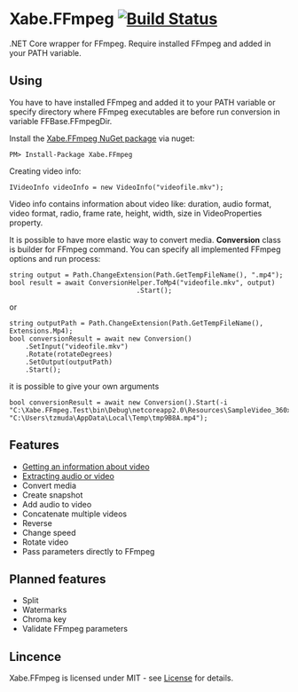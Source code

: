 # Xabe.FFmpeg  [![Build Status](https://travis-ci.org/tomaszzmuda/Xabe.FFmpeg.svg?branch=master)](https://travis-ci.org/tomaszzmuda/Xabe.FFmpeg)

.NET Core wrapper for FFmpeg.
Require installed FFmpeg and added in your PATH variable.

## Using ##

You have to have installed FFmpeg and added it to your PATH variable or specify directory where FFmpeg executables are before run conversion in variable FFBase.FFmpegDir.

Install the [Xabe.FFmpeg NuGet package](https://www.nuget.org/packages/Xabe.FFmpeg "") via nuget:

	PM> Install-Package Xabe.FFmpeg
	
Creating video info:

	IVideoInfo videoInfo = new VideoInfo("videofile.mkv");
	
Video info contains information about video like: duration, audio format, video format, radio, frame rate, height, width, size in VideoProperties property.

It is possible to have more elastic way to convert media. **Conversion** class is builder for FFmpeg command. You can specify all implemented FFmpeg options and run process:
	
	string output = Path.ChangeExtension(Path.GetTempFileName(), ".mp4");
	bool result = await ConversionHelper.ToMp4("videofile.mkv", output)
                                    .Start();

or

	string outputPath = Path.ChangeExtension(Path.GetTempFileName(), Extensions.Mp4);
	bool conversionResult = await new Conversion()
		.SetInput("videofile.mkv")
		.Rotate(rotateDegrees)
		.SetOutput(outputPath)
		.Start();

it is possible to give your own arguments

	bool conversionResult = await new Conversion().Start(-i "C:\Xabe.FFmpeg.Test\bin\Debug\netcoreapp2.0\Resources\SampleVideo_360x240_1mb.mkv" "C:\Users\tzmuda\AppData\Local\Temp\tmp9B8A.mp4");


## Features ##
* [Getting an information about video](https://github.com/tomaszzmuda/Xabe.FFmpeg/wiki/Getting-an-information-about-video)
* [Extracting audio or video](https://github.com/tomaszzmuda/Xabe.FFmpeg/wiki/Extracting-audio-or-video)
* Convert media
* Create snapshot
* Add audio to video
* Concatenate multiple videos
* Reverse
* Change speed
* Rotate video
* Pass parameters directly to FFmpeg

## Planned features ##
* Split 
* Watermarks
* Chroma key
* Validate FFmpeg parameters

## Lincence ## 

Xabe.FFmpeg is licensed under MIT - see [License](LICENSE.md) for details.
